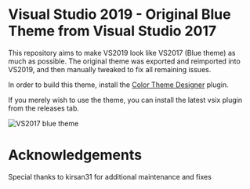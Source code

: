 Visual Studio 2019 - Original Blue Theme from Visual Studio 2017
==============

This repository aims to make VS2019 look like VS2017 (Blue theme) as much as
possible. The original theme was exported and reimported into VS2019, and then
manually tweaked to fix all remaining issues.

In order to build this theme, install the [Color Theme Designer](https://marketplace.visualstudio.com/items?itemName=ms-madsk.ColorThemeDesigner) plugin.

If you merely wish to use the theme, you can install the latest vsix plugin from the releases tab.

![VS2017 blue theme](theme.png)

Acknowledgements
==============
Special thanks to kirsan31 for additional maintenance and fixes

